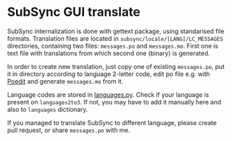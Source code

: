 # SubSync GUI translate
SubSync internalization is done with gettext package, using standarised file formats.
Translation files are located in `subsync/locale/[LANG]/LC_MESSAGES` directories, containing two files: `messages.po` and `messages.mo`. First one is text file with translations from which second one (binary) is generated.

In order to create new translation, just copy one of existing `messages.po`, put it in directory according to language 2-letter code, edit po file e.g. with [Poedit](https://poedit.net) and generate `messages.mo` from it.

Language codes are stored in [languages.py](../subsync/data/languages.py). Check if your language is present on `languages2to3`. If not, you may have to add it manually here and also to `languages` dictionary.

If you managed to translate SubSync to different language, please create pull request, or share `messages.po` with me.
